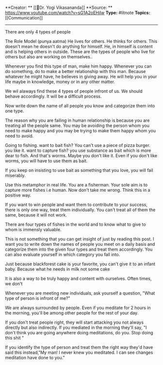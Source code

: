 
**Creator: ** [[🧔Dr. Yogi Vikasananda]]
**Source: ** https://www.youtube.com/watch?v=sG1A2oEHiIw
**Type:** #litnote 
**Topics:** [[Communication]] 

---

There are only 4 types of people

The Role Model (punya aatma)
He lives for others. He thinks for others. This doesn't mean he doesn't do anything for himself. He, in himself is content and is helping others in outside. These are the types of people who live for others but also are working on themselves..

Whenever you find this type of man, make him happy. Whenever you can do something, do to make a better relationship with this man. Because whatever he might have, he believes in giving away. He will help you in your life maybe in knowledge, money or in any other matter.

We wil alaways find these 4 types of people infront of us. We should behave accordingly. It will be a difficult process.

Now write down the name of all people you know and categorize them into one type.

The reason why you are failing in human relationship is because you are treating all the people same. You may be avoiding the person whom you need to make happy and you may be trying to make them happy whom you need to avoid.

Going to fishing. want to bait fish? You can't use a piece of pizza burger. you like it. want to capture fish? you use substance as bait which is more dear to fish. And that's worms.
Maybe you don't like it. Even if you don't like worms, you will have to use them as bait.

If you keep on insisting to use bait as something that you love, you will fail miserably.

Use this metamphor in real life. You are a fisherman. Your sole aim is to capture more fishes i.e human. Now don't take me wrong. Think this in a positive way.

If you want to win people and want them to contribute to your success, there is only one way, treat them individually.
You can't treat all of them the same, because it will not work.

There are four types of fishes in the world and to know what to give to whom is immensly valuable.

This is not something that you can get insight of just by reading this post. I want you to write down the names of people you meet on a daily basis and categorize them into the given four types and treat them accordingly. You can also  evaluate yourself in which category you fall into.

Just because blackforest cake is your favorite, you can't give it to an infant baby. Because what he needs in milk not some cake

It is also a way to be truly happy and content with ourselves. Often times, we don't 

Whenever you are meeting new individuals, ask yourself a question, "What type of person is infront of me?"

We are always surrounded by people. Even if you meditate for 2 hours in the morning, you'll be among other people for the rest of your day. 

If you don't treat people right, they will start attacking you not always directly but also indirectly. If you mediated in the morning they'll say, "I don't think you are going anywhere doing meditations, do you. Stop doing this shit "

If you identify the type of person and treat them the right way they'd have said this instead,"My man! I never knew you meditated. I can see changes meditation have done to you."

